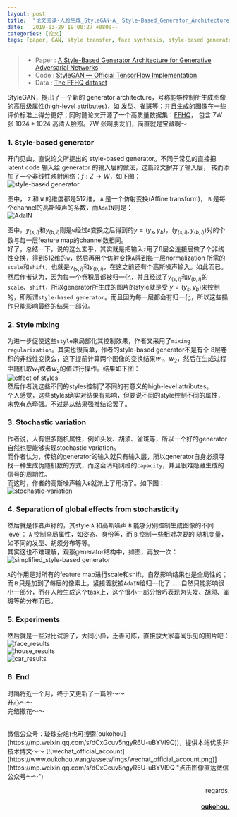 ```yaml
---
layout: post
title:  "论文阅读-人脸生成_StyleGAN-A_ Style-Based_Generator_Architecture_for_Generative_Adversarial_Networks"
date:   2019-03-29 19:00:27 +0800--
categories: [论文]
tags: [paper, GAN, style transfer, face synthesis, style-based generator]  
---
```


>- Paper    :   [A Style-Based Generator Architecture for Generative Adversarial Networks](https://arxiv.org/abs/1812.04948)  
>- Code     :   [StyleGAN — Official TensorFlow Implementation](https://github.com/NVlabs/stylegan)  
>- Data     :   [The FFHQ dataset](https://github.com/NVlabs/ffhq-dataset)  


StyleGAN，提出了一个新的 generator architecture，号称能够控制所生成图像的高层级属性(high-level attributes)，如
发型、雀斑等；并且生成的图像在一些评价标准上得分更好；同时随论文开源了一个高质量数据集：[FFHQ](https://github.com/NVlabs/ffhq-dataset)，
包含 7W 张 $1024*1024$ 高清人脸照。7W 张啊朋友们，简直就是宝藏啊～  

### 1. Style-based generator  
开门见山，直说论文所提出的 style-based generator。不同于常见的直接把 latent code 输入给 generator 的输入层的做法，这篇论文摒弃了输入层，
转而添加了一个非线性映射网络：$f:Z \to W$，如下图：  
![style-based generator](https://s1.ax2x.com/2019/04/11/5GWopK.png)  

图中， `Z` 和 `W` 的维度都是512维， `A` 是一个仿射变换(Affine transform)， `B` 是每个channel的高斯噪声的系数，而`AdaIN`则是：  
![AdaIN](https://s1.ax2x.com/2019/04/11/5GWq1G.png)  

图中，$y_(s,i)$和$y_(b,i)$则是`w`经过`A`变换之后得到的$y=(y_s, y_b)$，$(y_(s,i),y_(b,i))$对的个数与每一层feature map的channel数相同。  
好了，总结一下，说的这么玄乎，其实就是把输入`z`用了8层全连接层做了个非线性变换，得到512维的`w`，然后再用个仿射变换`A`得到每一层normalization
所需的`scale`和`shift`，也就是$y_(s,i)$和$y_(b,i)$，在这之前还有个高斯噪声输入。如此而已。  
然后作者认为，因为每一个卷积层都被归一化，并且经过了$y_(s,i)$和$y_(b,i)$的`scale`、`shift`，所以generator所生成的图片的style就是受
$y=(y_s, y_b)$来控制的，即所谓`style-based generator`。而且因为每一层都会有归一化，所以这些操作只能影响最终的结果一部分。  

### 2. Style mixing  
为进一步促使这些`style`来局部化其控制效果，作者又采用了`mixing regularization`。其实也很简单，作者的style-based generator不是有个
8层卷积的非线性变换么，这下提前计算两个图像的变换结果$w_1$、$w_2$，然后在生成过程中随机取$w_1$或者$w_2$的值进行操作。结果如下图：  
![effect of styles](https://s1.ax2x.com/2019/04/11/5GWwon.png)  
然后作者说这些不同的styles控制了不同的有意义的high-level attributes。  
个人感觉，这些styles确实对结果有影响，但要说不同的style控制不同的属性，未免有点牵强。不过是从结果强推结论罢了。  

### 3. Stochastic variation  
作者说，人有很多随机属性，例如头发、胡须、雀斑等，所以一个好的generator自然也要能够实现stochastic variation。  
而作者认为，传统的generator的输入就只有输入层，所以generator自身必须寻找一种生成伪随机数的方式，而这会消耗网络的`capacity`，并且很难隐藏生成的
信号的周期性。  
而这时，作者的高斯噪声输入`B`就派上了用场了。如下图：  
![stochastic-variation](https://s1.ax2x.com/2019/04/11/5Gd5dE.png)  

  
### 4. Separation of global effects from stochasticity
然后就是作者声称的，其style `A` 和高斯噪声 `B` 能够分别控制生成图像的不同level： `A` 控制全局属性，如姿态、身份等，而 `B` 控制一些相对次要的
随机变量，如不同的发型、胡须分布等等。  
其实这也不难理解，观察generator结构中，如图，再放一次：  
![simplified_style-based generator](https://s1.ax2x.com/2019/04/11/5GdTkS.png)     

`A`的作用是对所有的feature map进行scale和shift，自然影响结果也是全局性的；
而`Ｂ`只是加到了每层的像素上，紧接着就被`AdaIN`给归一化了……自然只能影响很小一部分，而在人脸生成这个task上，这个很小一部分恰巧表现为头发、胡须、雀斑等的分布而已。  


### 5. Experiments  
然后就是一些对比试验了，大同小异，乏善可陈，直接放大家喜闻乐见的图片吧：  
![face_results](https://s1.ax2x.com/2019/04/11/5GdDx2.png)  
![house_results](https://s1.ax2x.com/2019/04/11/5GdFza.png)  
![car_results](https://s1.ax2x.com/2019/04/11/5GdHvz.png)  

### 6. End  
时隔将近一个月，终于又更新了一篇啦～～  
开心～～  
完结撒花～～












<br>
微信公众号：璇珠杂俎(也可搜索[oukohou](https://mp.weixin.qq.com/s/dCxGcuv5ngyR6U-uBYVI9Q))，提供本站优质非技术博文～～
[![wechat_official_account](https://www.oukohou.wang/assets/imgs/wechat_official_account.png)](https://mp.weixin.qq.com/s/dCxGcuv5ngyR6U-uBYVI9Q "点击图像直达微信公众号～～")  




<br>
<p  align="right">regards.</p>
<h4 align="right">
    <a href="https://www.oukohou.wang/">
        oukohou.
    </a>
</h4>

